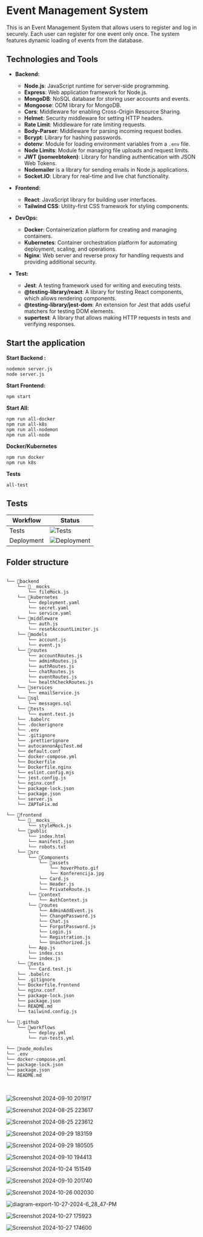 # Event Management System

This is an Event Management System that allows users to register and log in securely. Each user can register for one event only once. The system features dynamic loading of events from the database.<br>

## Technologies and Tools

- **Backend:**

  - **Node.js**: JavaScript runtime for server-side programming.
  - **Express**: Web application framework for Node.js.
  - **MongoDB**: NoSQL database for storing user accounts and events.
  - **Mongoose**: ODM library for MongoDB.
  - **Cors**: Middleware for enabling Cross-Origin Resource Sharing.
  - **Helmet**: Security middleware for setting HTTP headers.
  - **Rate Limit**: Middleware for rate limiting requests.
  - **Body-Parser**: Middleware for parsing incoming request bodies.
  - **Bcrypt**: Library for hashing passwords.
  - **dotenv**: Module for loading environment variables from a `.env` file.
  - **Node Limits**: Module for managing file uploads and request limits.
  - **JWT (jsonwebtoken)**: Library for handling authentication with JSON Web Tokens.
  - **Nodemailer** is a library for sending emails in Node.js applications.
  - **Socket.IO**: Library for real-time and live chat functionality.

- **Frontend:**

  - **React**: JavaScript library for building user interfaces.
  - **Tailwind CSS**: Utility-first CSS framework for styling components.

- **DevOps:**

  - **Docker**: Containerization platform for creating and managing containers.
  - **Kubernetes**: Container orchestration platform for automating deployment, scaling, and operations.
  - **Nginx**: Web server and reverse proxy for handling requests and providing additional security.

- **Test:**
  - **Jest**: A testing framework used for writing and executing tests.
  - **@testing-library/react**: A library for testing React components, which allows rendering components.
  - **@testing-library/jest-dom**: An extension for Jest that adds useful matchers for testing DOM elements.
  - **supertest**: A library that allows making HTTP requests in tests and verifying responses.

## Start the application

**Start Backend :**

```
nodemon server.js
node server.js
```

**Start Frontend:**

```
npm start
```

**Start All:**

```
npm run all-docker
npm run all-k8s
npm run all-nodemon
npm run all-node
```

**Docker/Kubernetes**

```
npm run docker
npm run k8s
```

**Tests**

```
all-test
```

## Tests

| Workflow   | Status                                                                                                 |
| ---------- | ------------------------------------------------------------------------------------------------------ |
| Tests      | ![Tests](https://github.com/KovacevicAleksa/BookingEvents/actions/workflows/run-tests.yml/badge.svg)   |
| Deployment | ![Deployment](https://github.com/KovacevicAleksa/BookingEvents/actions/workflows/deploy.yml/badge.svg) |

## Folder structure

```

└── 📁backend
	└── 📁__mocks__
		└── fileMock.js
	└── 📁kubernetes
		└── deployment.yaml
		└── secret.yaml
		└── service.yaml
	└── 📁middleware
		└── auth.js
		└── resetAccountLimiter.js
	└── 📁models
		└── account.js
		└── event.js
	└── 📁routes
		└── accountRoutes.js
		└── adminRoutes.js
		└── authRoutes.js
		└── chatRoutes.js
		└── eventRoutes.js
		└── healthCheckRoutes.js
	└── 📁services
		└── emailService.js
	└── 📁sql
		└── messages.sql
	└── 📁tests
		└── event.test.js
	└── .babelrc
	└── .dockerignore
	└── .env
	└── .gitignore
	└── .prettierignore
	└── autocannonApiTest.md
	└── default.conf
	└── docker-compose.yml
	└── Dockerfile
	└── Dockerfile.nginx
	└── eslint.config.mjs
	└── jest.config.js
	└── nginx.conf
	└── package-lock.json
	└── package.json
	└── server.js
	└── ZAPToFix.md
```

```
└── 📁frontend
	└── 📁__mocks__
		└── styleMock.js
	└── 📁public
		└── index.html
		└── manifest.json
		└── robots.txt
	└── 📁src
		└── 📁Components
			└── 📁assets
				└── hoverPhoto.gif
				└── Konferencija.jpg
			└── Card.js
			└── Header.js
			└── PrivateRoute.js
		└── 📁context
			└── AuthContext.js
		└── 📁routes
			└── AdminAddEvent.js
			└── ChangePassword.js
			└── Chat.js
			└── ForgotPassword.js
			└── Login.js
			└── Registration.js
			└── Unauthorized.js
		└── App.js
		└── index.css
		└── index.js
	└── 📁tests
		└── Card.test.js
	└── .babelrc
	└── .gitignore
	└── Dockerfile.frontend
	└── nginx.conf
	└── package-lock.json
	└── package.json
	└── README.md
	└── tailwind.config.js
```

```
└── 📁.github
    └── 📁workflows
        └── deploy.yml
        └── run-tests.yml
```

```
└── 📁node_modules
└── .env
└── docker-compose.yml
└── package-lock.json
└── package.json
└── README.md
```

<br>

![Screenshot 2024-09-10 201917](https://github.com/user-attachments/assets/314b13f8-ada2-4b23-bf9f-0db4f29fd5dd)

![Screenshot 2024-08-25 223617](https://github.com/user-attachments/assets/662b8167-b060-460a-9efd-6fa7d0f8c23a)

![Screenshot 2024-08-25 223612](https://github.com/user-attachments/assets/c3f23d55-30d9-4aae-874b-9ca7875c0741)

![Screenshot 2024-09-29 183159](https://github.com/user-attachments/assets/f8dc8b35-fec2-4a67-84f3-ebdd225e7ab9)

![Screenshot 2024-09-29 180505](https://github.com/user-attachments/assets/57d14279-7e87-411f-b8c5-210aacbff010)

![Screenshot 2024-09-10 194413](https://github.com/user-attachments/assets/a3658412-25e8-4540-bd11-88c6c88bd12e)

![Screenshot 2024-10-24 151549](https://github.com/user-attachments/assets/450adb52-9ed2-4a33-8c10-eeccb8a4334a)

![Screenshot 2024-09-10 201740](https://github.com/user-attachments/assets/2e0dd792-b3b7-474f-b977-d26239f4f6a4)

![Screenshot 2024-10-26 002030](https://github.com/user-attachments/assets/b8421102-8a11-43f2-adef-c7073e246a34)

![diagram-export-10-27-2024-6_28_47-PM](https://github.com/user-attachments/assets/35ae488d-db33-4c9e-bf4e-1367aca2375d)

![Screenshot 2024-10-27 175923](https://github.com/user-attachments/assets/51e94f42-8f51-401e-86d1-c40fbcfffba4)

![Screenshot 2024-10-27 174600](https://github.com/user-attachments/assets/e8f0c30a-4420-40b3-a7dd-f0eed573a463)
